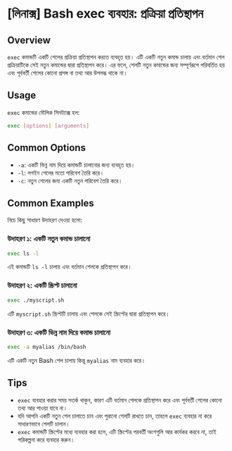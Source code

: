 # [লিনাক্স] Bash exec ব্যবহার: প্রক্রিয়া প্রতিস্থাপন

## Overview
`exec` কমান্ডটি একটি শেলের প্রক্রিয়া প্রতিস্থাপন করতে ব্যবহৃত হয়। এটি একটি নতুন কমান্ড চালায় এবং বর্তমান শেল প্রক্রিয়াটিকে সেই নতুন কমান্ডের দ্বারা প্রতিস্থাপন করে। এর ফলে, শেলটি নতুন কমান্ডের জন্য সম্পূর্ণরূপে পরিবর্তিত হয় এবং পূর্ববর্তী শেলের কোনো প্রসঙ্গ বা তথ্য আর উপলব্ধ থাকে না।

## Usage
`exec` কমান্ডের মৌলিক সিনট্যাক্স হল:

```bash
exec [options] [arguments]
```

## Common Options
- `-a`: একটি ভিন্ন নাম দিয়ে কমান্ডটি চালানোর জন্য ব্যবহৃত হয়।
- `-l`: লগইন শেলের মতো পরিবেশ তৈরি করে।
- `-c`: নতুন শেলের জন্য একটি নতুন পরিবেশ তৈরি করে।

## Common Examples
নিচে কিছু সাধারণ উদাহরণ দেওয়া হলো:

### উদাহরণ ১: একটি নতুন কমান্ড চালানো
```bash
exec ls -l
```
এই কমান্ডটি `ls -l` চালায় এবং বর্তমান শেলকে প্রতিস্থাপন করে।

### উদাহরণ ২: একটি স্ক্রিপ্ট চালানো
```bash
exec ./myscript.sh
```
এটি `myscript.sh` স্ক্রিপ্টটি চালায় এবং শেলকে সেই স্ক্রিপ্টের দ্বারা প্রতিস্থাপন করে।

### উদাহরণ ৩: একটি ভিন্ন নাম দিয়ে কমান্ড চালানো
```bash
exec -a myalias /bin/bash
```
এটি একটি নতুন Bash শেল চালায় কিন্তু `myalias` নাম ব্যবহার করে।

## Tips
- `exec` ব্যবহার করার সময় সতর্ক থাকুন, কারণ এটি বর্তমান শেলকে প্রতিস্থাপন করে এবং পূর্ববর্তী শেলের কোনো তথ্য আর পাওয়া যাবে না।
- যদি আপনি একটি নতুন শেল চালাতে চান এবং পুরানো শেলটি রাখতে চান, তাহলে `exec` ব্যবহার না করে সাধারণভাবে শেলটি চালান।
- `exec` কমান্ডটি স্ক্রিপ্টের মধ্যে ব্যবহার করা হলে, এটি স্ক্রিপ্টের পরবর্তী অংশগুলি আর কার্যকর করবে না, তাই পরিকল্পনা করে ব্যবহার করুন।
